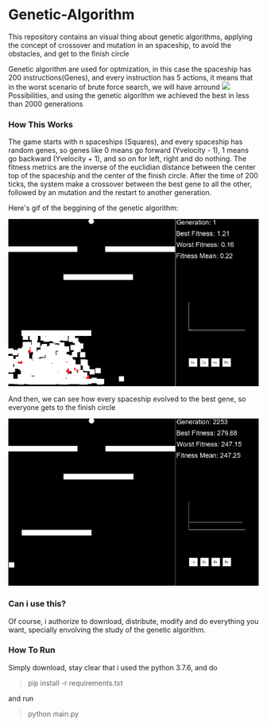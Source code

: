 # Genetic-Algorithm

This repository contains an visual thing about genetic algorithms, applying the concept of crossover and mutation in an spaceship, to avoid the obstacles, and get to the finish circle

Genetic algorithm are used for optmization, in this case the spaceship has 200 instructions(Genes), and every instruction has 5 actions, it means that in the worst scenario of brute force search, we will have arround <img src="https://render.githubusercontent.com/render/math?math=6*10^{139}"> Possibilities, and using the genetic algorithm we achieved the best in less than 2000 generations


### How This Works

The game starts with n spaceships (Squares), and every spaceship has random genes, so genes like 0 means go forward (Yvelocity - 1), 1 means go backward (Yvelocity + 1), and so on for left, right and do nothing. The fitness metrics are the inverse of the euclidian distance between the center top of the spaceship and the center of the finish circle. After the time of 200 ticks, the system make a crossover between the best gene to all the other, followed by an mutation and the restart to another generation.


Here's gif of the beggining of the genetic algorithm:

![](teste2.gif)


And then, we can see how every spaceship evolved to the best gene, so everyone gets to the finish circle


![](teste.gif)


### Can i use this?

Of course, i authorize to download, distribute, modify and do everything you want, specially envolving the study of the genetic algorithm.


### How To Run

Simply download, stay clear that i used the python 3.7.6, and do

> pip install -r requirements.txt

and run

> python main.py 
